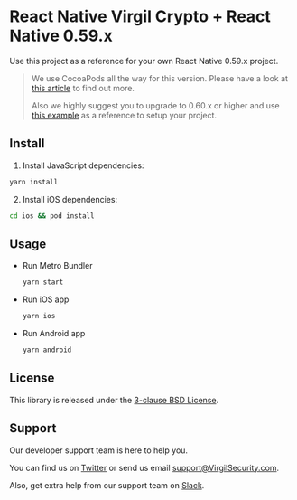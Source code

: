 # React Native Virgil Crypto + React Native 0.59.x
Use this project as a reference for your own React Native 0.59.x project.
> We use CocoaPods all the way for this version. Please have a look at [this article](https://engineering.brigad.co/demystifying-react-native-modules-linking-ae6c017a6b4a) to find out more.
>
> Also we highly suggest you to upgrade to 0.60.x or higher and use [this example](../Example61) as a reference to setup your project.

## Install
1. Install JavaScript dependencies:
  ```sh
  yarn install
  ```
2. Install iOS dependencies:
  ```sh
  cd ios && pod install
  ```

## Usage
- Run Metro Bundler
  ```sh
  yarn start
  ```
- Run iOS app
  ```sh
  yarn ios
  ```
- Run Android app
  ```sh
  yarn android
  ```

## License
This library is released under the [3-clause BSD License](LICENSE).

## Support
Our developer support team is here to help you.

You can find us on [Twitter](https://twitter.com/VirgilSecurity) or send us email support@VirgilSecurity.com.

Also, get extra help from our support team on [Slack](https://virgilsecurity.com/join-community).

